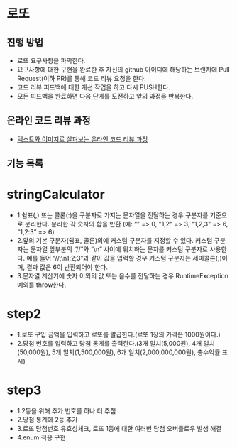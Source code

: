 # 로또
## 진행 방법
* 로또 요구사항을 파악한다.
* 요구사항에 대한 구현을 완료한 후 자신의 github 아이디에 해당하는 브랜치에 Pull Request(이하 PR)를 통해 코드 리뷰 요청을 한다.
* 코드 리뷰 피드백에 대한 개선 작업을 하고 다시 PUSH한다.
* 모든 피드백을 완료하면 다음 단계를 도전하고 앞의 과정을 반복한다.

## 온라인 코드 리뷰 과정
* [텍스트와 이미지로 살펴보는 온라인 코드 리뷰 과정](https://github.com/next-step/nextstep-docs/tree/master/codereview)

## 기능 목록
# stringCalculator
* 1.쉼표(,) 또는 콜론(:)을 구분자로 가지는 문자열을 전달하는 경우 구분자를 기준으로 분리한다. 분리한 각 숫자의 합을 반환  (예: “” => 0, "1,2" => 3, "1,2,3" => 6, “1,2:3” => 6) 
* 2.앞의 기본 구분자(쉼표, 콜론)외에 커스텀 구분자를 지정할 수 있다. 커스텀 구분자는 문자열 앞부분의 “//”와 “\n” 사이에 위치하는 문자를 커스텀 구분자로 사용한다. 예를 들어 “//;\n1;2;3”과 같이 값을 입력할 경우 커스텀 구분자는 세미콜론(;)이며, 결과 값은 6이 반환되어야 한다.
* 3.문자열 계산기에 숫자 이외의 값 또는 음수를 전달하는 경우 RuntimeException 예외를 throw한다.

# step2
* 1.로또 구입 금액을 입력하고 로또를 발급한다.(로또 1장의 가격은 1000원이다.)
* 2.당첨 번호를 입력하고 당첨 통계를 출력한다.(3개 일치(5,000원), 4개 일치(50,000원), 5개 일치(1,500,000원), 6개 일치(2,000,000,000원), 총수익률 표시)

# step3
* 1.2등을 위해 추가 번호를 하나 더 추첨
* 2.당첨 통계에 2등 추가
* 3.로또 당첨번호 유효성체크, 로또 1등에 대한 여러번 당첨 오버플로우 발생 해결
* 4.enum 적용 구현